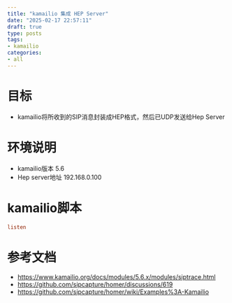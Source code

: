 ```yaml
---
title: "kamailio 集成 HEP Server"
date: "2025-02-17 22:57:11"
draft: true
type: posts
tags:
- kamailio
categories:
- all
---
```


# 目标
- kamailio将所收到的SIP消息封装成HEP格式，然后已UDP发送给Hep Server

# 环境说明
- kamailio版本 5.6
- Hep server地址 192.168.0.100

# kamailio脚本

```cfg
listen
```


# 参考文档
- https://www.kamailio.org/docs/modules/5.6.x/modules/siptrace.html
- https://github.com/sipcapture/homer/discussions/619
- https://github.com/sipcapture/homer/wiki/Examples%3A-Kamailio
